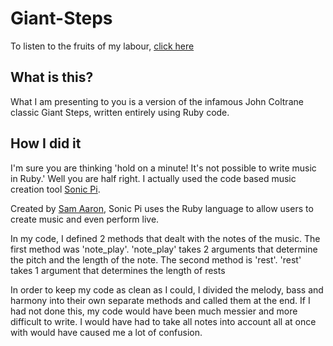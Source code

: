 # Giant-Steps



To listen to the fruits of my labour, [click here](https://www.youtube.com/watch?v=umTxOUambXw&ab_channel=IanCoulter)

## What is this?

What I am presenting to you is a version of the infamous John Coltrane classic Giant Steps, written entirely using Ruby code.

## How I did it

I'm sure you are thinking 'hold on a minute! It's not possible to write music in Ruby.' Well you are half right. I actually used the code based music creation tool [Sonic Pi](https://sonic-pi.net/).

Created by [Sam Aaron](https://twitter.com/samaaron), Sonic Pi uses the Ruby language to allow users to create music and even perform live.

In my code, I defined 2 methods that dealt with the notes of the music. The first method was 'note_play'. 'note_play' takes 2 arguments that determine the pitch and the length of the note. The second method is 'rest'. 'rest' takes 1 argument that determines the length of rests

In order to keep my code as clean as I could, I divided the melody, bass and harmony into their own separate methods and called them at the end. If I had not done this, my code would have been much messier and more difficult to write. I would have had to take all notes into account all at once with would have caused me a lot of confusion.
